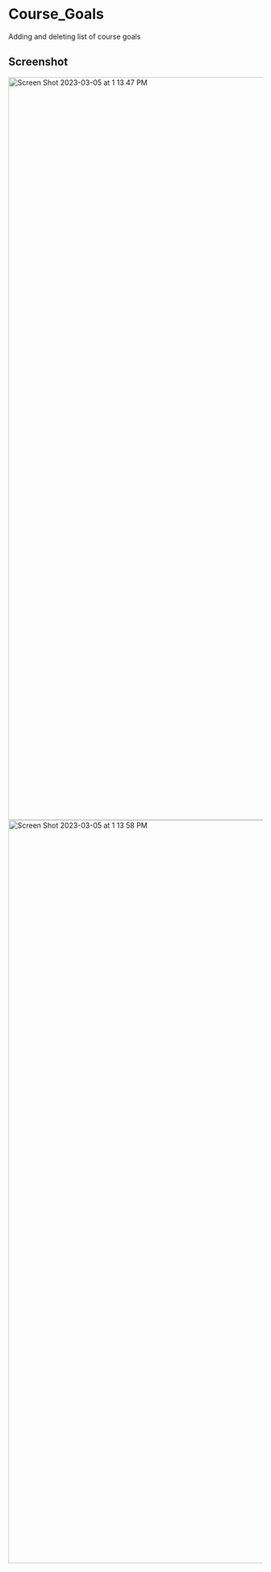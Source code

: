 # Course_Goals
Adding and deleting list of course goals

## Screenshot
<img width="1469" alt="Screen Shot 2023-03-05 at 1 13 47 PM" src="https://user-images.githubusercontent.com/47478052/222978557-8c549147-d976-4c34-802c-ba157a261ea5.png">

<img width="1470" alt="Screen Shot 2023-03-05 at 1 13 58 PM" src="https://user-images.githubusercontent.com/47478052/222978563-0db632d4-91de-41e8-9a68-bbf1460994ea.png">

